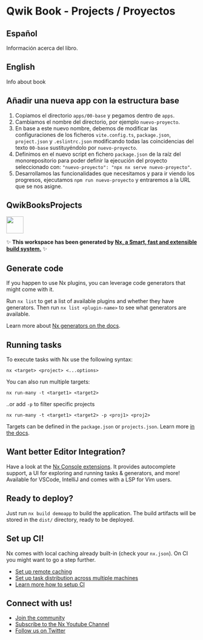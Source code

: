 # Qwik Book - Projects / Proyectos

## Español

Información acerca del libro.

## English

Info about book

## Añadir una nueva app con la estructura base

1. Copiamos el directorio `apps/00-base` y pegamos dentro de `apps`.
2. Cambiamos el nombre del directorio, por ejemplo `nuevo-proyecto`.
3. En base a este nuevo nombre, debemos de modificar las configuraciones de los ficheros `vite.config.ts`, `package.json`, `project.json` y `.eslintrc.json` modificando todas las coincidencias del texto `00-base` sustituyéndolo por `nuevo-proyecto`.
4. Definimos en el nuevo script en fichero `package.json` de la raíz del monorepositorio para poder definir la ejecución del proyecto seleccionado con: `"nuevo-proyecto": "npx nx serve nuevo-proyecto"`.
5. Desarrollamos las funcionalidades que necesitamos y para ir viendo los progresos, ejecutamos `npm run nuevo-proyecto` y entraremos a la URL que se nos asigne.

## QwikBooksProjects

<a alt="Nx logo" href="https://nx.dev" target="_blank" rel="noreferrer"><img src="https://raw.githubusercontent.com/nrwl/nx/master/images/nx-logo.png" width="45"></a>

✨ **This workspace has been generated by [Nx, a Smart, fast and extensible build system.](https://nx.dev)** ✨

## Generate code

If you happen to use Nx plugins, you can leverage code generators that might come with it.

Run `nx list` to get a list of available plugins and whether they have generators. Then run `nx list <plugin-name>` to see what generators are available.

Learn more about [Nx generators on the docs](https://nx.dev/plugin-features/use-code-generators).

## Running tasks

To execute tasks with Nx use the following syntax:

```
nx <target> <project> <...options>
```

You can also run multiple targets:

```
nx run-many -t <target1> <target2>
```

..or add `-p` to filter specific projects

```
nx run-many -t <target1> <target2> -p <proj1> <proj2>
```

Targets can be defined in the `package.json` or `projects.json`. Learn more [in the docs](https://nx.dev/core-features/run-tasks).

## Want better Editor Integration?

Have a look at the [Nx Console extensions](https://nx.dev/nx-console). It provides autocomplete support, a UI for exploring and running tasks & generators, and more! Available for VSCode, IntelliJ and comes with a LSP for Vim users.

## Ready to deploy?

Just run `nx build demoapp` to build the application. The build artifacts will be stored in the `dist/` directory, ready to be deployed.

## Set up CI!

Nx comes with local caching already built-in (check your `nx.json`). On CI you might want to go a step further.

- [Set up remote caching](https://nx.dev/core-features/share-your-cache)
- [Set up task distribution across multiple machines](https://nx.dev/core-features/distribute-task-execution)
- [Learn more how to setup CI](https://nx.dev/recipes/ci)

## Connect with us!

- [Join the community](https://nx.dev/community)
- [Subscribe to the Nx Youtube Channel](https://www.youtube.com/@nxdevtools)
- [Follow us on Twitter](https://twitter.com/nxdevtools)
